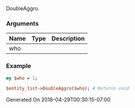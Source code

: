 DoubleAggro.
### Arguments
**Name**|**Type**|**Description**
:---|:---|:---
who||

### Example

```perl
my $who = 1;

$entity_list->DoubleAggro($who); # Returns void
```


Generated On 2018-04-29T00:30:15-07:00